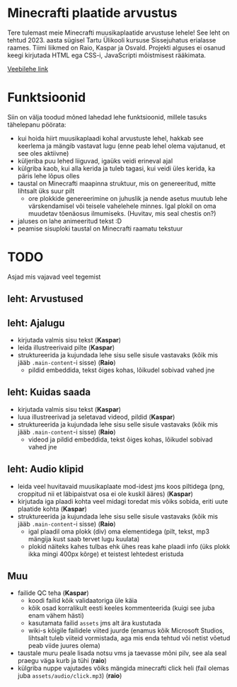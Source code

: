 # Minecrafti plaatide arvustus
Tere tulemast meie Minecrafti muusikaplaatide arvustuse lehele!
See leht on tehtud 2023. aasta sügisel Tartu Ülikooli kursuse Sissejuhatus erialasse raames.
Tiimi liikmed on Raio, Kaspar ja Osvald.
Projekti alguses ei osanud keegi kirjutada HTML ega CSS-i, JavaScripti mõistmisest rääkimata.

[Veebilehe link](https://raiomitt.github.io/Veebileht/)

# Funktsioonid
Siin on välja toodud mõned lahedad lehe funktsioonid, millele tasuks tähelepanu pöörata:
- kui hoida hiirt muusikaplaadi kohal arvustuste lehel, hakkab see keerlema ja mängib vastavat lugu (enne peab lehel olema vajutanud, et see oles aktiivne)
- küljeriba puu lehed liiguvad, igaüks veidi erineval ajal
- külgriba kaob, kui alla kerida ja tuleb tagasi, kui veidi üles kerida, ka päris lehe lõpus olles
- taustal on Minecrafti maapinna struktuur, mis on genereeritud, mitte lihtsalt üks suur pilt
  - ore plokkide genereerimine on juhuslik ja nende asetus muutub lehe värskendamisel või teisele vahelehele minnes. Igal plokil on oma muudetav tõenäosus ilmumiseks. (Huvitav, mis seal chestis on?)
- jaluses on lahe animeeritud tekst :D
- peamise sisuploki taustal on Minecrafti raamatu tekstuur

# TODO
Asjad mis vajavad veel tegemist
## leht: Arvustused
## leht: Ajalugu
- kirjutada valmis sisu tekst (**Kaspar**)
- leida illustreerivaid pilte (**Kaspar**)
- struktureerida ja kujundada lehe sisu selle sisule vastavaks (kõik mis jääb `.main-content`-i sisse) (**Raio**)
  - pildid embeddida, tekst õiges kohas, lõikudel sobivad vahed jne
## leht: Kuidas saada
- kirjutada valmis sisu tekst (**Kaspar**)
- luua illustreerivad ja seletavad videod, pildid (**Kaspar**)
- struktureerida ja kujundada lehe sisu selle sisule vastavaks (kõik mis jääb `.main-content`-i sisse) (**Raio**)
  - videod ja pildid embeddida, tekst õiges kohas, lõikudel sobivad vahed jne
## leht: Audio klipid
- leida veel huvitavaid muusikaplaate mod-idest jms koos piltidega (png, croppitud nii et läbipaistvat osa ei ole kuskil ääres) (**Kaspar**)
- kirjutada iga plaadi kohta veel midagi toredat mis võiks sobida, eriti uute plaatide kohta (**Kaspar**)
- struktureerida ja kujundada lehe sisu selle sisule vastavaks (kõik mis jääb `.main-content`-i sisse) (**Raio**)
  - igal plaadil oma plokk (div) oma elementidega (pilt, tekst, mp3 mängija kust saab tervet lugu kuulata)
  - plokid näiteks kahes tulbas ehk ühes reas kahe plaadi info (üks plokk ikka mingi 400px kõrge) et teistest lehtedest eristuda
## Muu
- failide QC teha (**Kaspar**)
  - koodi failid kõik validaatoriga üle käia
  - kõik osad korralikult eesti keeles kommenteerida (kuigi see juba enam vähem hästi)
  - kasutamata failid `assets` jms alt ära kustutada
  - wiki-s kõigile failidele viited juurde (enamus kõik Microsoft Studios, lihtsalt tuleb viiteid vormistada, aga mis enda tehtud või netist võetud peab viide juures olema)
- taustale muru peale lisada notsu vms ja taevasse mõni pilv, see ala seal praegu väga kurb ja tühi (**raio**)
- külgriba nuppe vajutades võiks mängida minecrafti click heli (fail olemas juba `assets/audio/click.mp3`) (**raio**)
